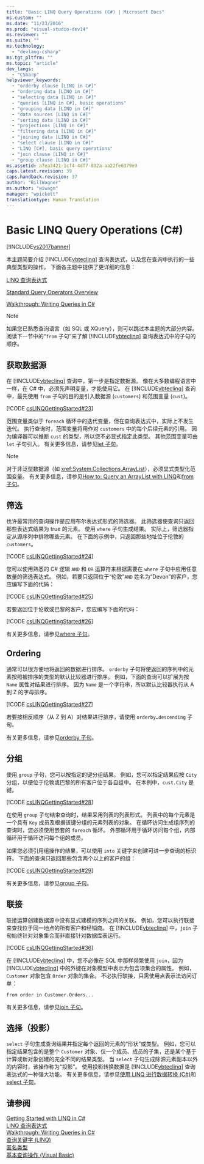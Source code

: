 ```yaml
---
title: "Basic LINQ Query Operations (C#) | Microsoft Docs"
ms.custom: ""
ms.date: "11/23/2016"
ms.prod: "visual-studio-dev14"
ms.reviewer: ""
ms.suite: ""
ms.technology: 
  - "devlang-csharp"
ms.tgt_pltfrm: ""
ms.topic: "article"
dev_langs: 
  - "CSharp"
helpviewer_keywords: 
  - "orderby clause [LINQ in C#]"
  - "ordering data [LINQ in C#]"
  - "selecting data [LINQ in C#]"
  - "queries [LINQ in C#], basic operations"
  - "grouping data [LINQ in C#]"
  - "data sources [LINQ in C#]"
  - "sorting data [LINQ in C#]"
  - "projections [LINQ in C#]"
  - "filtering data [LINQ in C#]"
  - "joining data [LINQ in C#]"
  - "select clause [LINQ in C#]"
  - "LINQ [C#], basic query operations"
  - "join clause [LINQ in C#]"
  - "group clause [LINQ in C#]"
ms.assetid: a7ea3421-1cf4-4df7-832a-aa22fe6379e9
caps.latest.revision: 39
caps.handback.revision: 37
author: "BillWagner"
ms.author: "wiwagn"
manager: "wpickett"
translationtype: Human Translation
---
```

# Basic LINQ Query Operations (C#)
[!INCLUDE[vs2017banner](../../../../csharp/includes/vs2017banner.md)]

本主题简要介绍 [!INCLUDE[vbteclinq](../../../../csharp/includes/vbteclinq_md.md)] 查询表达式，以及您在查询中执行的一些典型类型的操作。  下面各主题中提供了更详细的信息：  
  
 [LINQ 查询表达式](../../../../csharp/programming-guide/linq-query-expressions/index.md)  
  
 [Standard Query Operators Overview](../../../../visual-basic/programming-guide/concepts/linq/standard-query-operators-overview.md)  
  
 [Walkthrough: Writing Queries in C\#](../../../../csharp/programming-guide/concepts/linq/walkthrough-writing-queries-linq.md)  
  
> [!NOTE]
>  如果您已熟悉查询语言（如 SQL 或 XQuery），则可以跳过本主题的大部分内容。  阅读下一节中的“`from` 子句”来了解 [!INCLUDE[vbteclinq](../../../../csharp/includes/vbteclinq_md.md)] 查询表达式中的子句的顺序。  
  
## 获取数据源  
 在 [!INCLUDE[vbteclinq](../../../../csharp/includes/vbteclinq_md.md)] 查询中，第一步是指定数据源。  像在大多数编程语言中一样，在 C\# 中，必须先声明变量，才能使用它。  在 [!INCLUDE[vbteclinq](../../../../csharp/includes/vbteclinq_md.md)] 查询中，最先使用 `from` 子句的目的是引入数据源 \(`customers`\) 和范围变量 \(`cust`\)。  
  
 [!CODE [csLINQGettingStarted#23](../CodeSnippet/VS_Snippets_VBCSharp/CsLINQGettingStarted#23)]  
  
 范围变量类似于 `foreach` 循环中的迭代变量，但在查询表达式中，实际上不发生迭代。  执行查询时，范围变量将用作对 `customers` 中的每个后续元素的引用。  因为编译器可以推断 `cust` 的类型，所以您不必显式指定此类型。  其他范围变量可由 `let` 子句引入。  有关更多信息，请参见[let 子句](../../../../csharp/language-reference/keywords/let-clause.md)。  
  
> [!NOTE]
>  对于非泛型数据源（如 <xref:System.Collections.ArrayList>），必须显式类型化范围变量。  有关更多信息，请参见[How to: Query an ArrayList with LINQ](../Topic/How%20to:%20Query%20an%20ArrayList%20with%20LINQ.md)和[from 子句](../../../../csharp/language-reference/keywords/from-clause.md)。  
  
## 筛选  
 也许最常用的查询操作是应用布尔表达式形式的筛选器。  此筛选器使查询只返回那些表达式结果为 true 的元素。  使用 `where` 子句生成结果。  实际上，筛选器指定从源序列中排除哪些元素。  在下面的示例中，只返回那些地址位于伦敦的 `customers`。  
  
 [!CODE [csLINQGettingStarted#24](../CodeSnippet/VS_Snippets_VBCSharp/CsLINQGettingStarted#24)]  
  
 您可以使用熟悉的 C\# 逻辑 `AND` 和 `OR` 运算符来根据需要在 `where` 子句中应用任意数量的筛选表达式。  例如，若要只返回位于“伦敦”`AND` 姓名为“Devon”的客户，您应编写下面的代码：  
  
 [!CODE [csLINQGettingStarted#25](../CodeSnippet/VS_Snippets_VBCSharp/CsLINQGettingStarted#25)]  
  
 若要返回位于伦敦或巴黎的客户，您应编写下面的代码：  
  
 [!CODE [csLINQGettingStarted#26](../CodeSnippet/VS_Snippets_VBCSharp/CsLINQGettingStarted#26)]  
  
 有关更多信息，请参见[where 子句](../../../../csharp/language-reference/keywords/where-clause.md)。  
  
## Ordering  
 通常可以很方便地将返回的数据进行排序。  `orderby` 子句将使返回的序列中的元素按照被排序的类型的默认比较器进行排序。  例如，下面的查询可以扩展为按 `Name` 属性对结果进行排序。  因为 `Name` 是一个字符串，所以默认比较器执行从 A 到 Z 的字母排序。  
  
 [!CODE [csLINQGettingStarted#27](../CodeSnippet/VS_Snippets_VBCSharp/CsLINQGettingStarted#27)]  
  
 若要按相反顺序（从 Z 到 A）对结果进行排序，请使用 `orderby…descending` 子句。  
  
 有关更多信息，请参见[orderby 子句](../../../../csharp/language-reference/keywords/orderby-clause.md)。  
  
## 分组  
 使用 `group` 子句，您可以按指定的键分组结果。  例如，您可以指定结果应按 `City` 分组，以便位于伦敦或巴黎的所有客户位于各自组中。  在本例中，`cust.City` 是键。  
  
 [!CODE [csLINQGettingStarted#28](../CodeSnippet/VS_Snippets_VBCSharp/CsLINQGettingStarted#28)]  
  
 在使用 `group` 子句结束查询时，结果采用列表的列表形式。  列表中的每个元素是一个具有 `Key` 成员及根据该键分组的元素列表的对象。  在循环访问生成组序列的查询时，您必须使用嵌套的 `foreach` 循环。  外部循环用于循环访问每个组，内部循环用于循环访问每个组的成员。  
  
 如果您必须引用组操作的结果，可以使用 `into` 关键字来创建可进一步查询的标识符。  下面的查询只返回那些包含两个以上的客户的组：  
  
 [!CODE [csLINQGettingStarted#29](../CodeSnippet/VS_Snippets_VBCSharp/CsLINQGettingStarted#29)]  
  
 有关更多信息，请参见[group 子句](../../../../csharp/language-reference/keywords/group-clause.md)。  
  
## 联接  
 联接运算创建数据源中没有显式建模的序列之间的关联。  例如，您可以执行联接来查找位于同一地点的所有客户和经销商。  在 [!INCLUDE[vbteclinq](../../../../csharp/includes/vbteclinq_md.md)] 中，`join` 子句始终针对对象集合而非直接针对数据库表运行。  
  
 [!CODE [csLINQGettingStarted#36](../CodeSnippet/VS_Snippets_VBCSharp/CsLINQGettingStarted#36)]  
  
 在 [!INCLUDE[vbteclinq](../../../../csharp/includes/vbteclinq_md.md)] 中，您不必像在 SQL 中那样频繁使用 `join`，因为 [!INCLUDE[vbteclinq](../../../../csharp/includes/vbteclinq_md.md)] 中的外键在对象模型中表示为包含项集合的属性。  例如，`Customer` 对象包含 `Order` 对象的集合。  不必执行联接，只需使用点表示法访问订单：  
  
```  
from order in Customer.Orders...  
```  
  
 有关更多信息，请参见[join 子句](../../../../csharp/language-reference/keywords/join-clause.md)。  
  
## 选择（投影）  
 `select` 子句生成查询结果并指定每个返回的元素的“形状”或类型。  例如，您可以指定结果包含的是整个 `Customer` 对象、仅一个成员、成员的子集，还是某个基于计算或新对象创建的完全不同的结果类型。  当 `select` 子句生成除源元素副本以外的内容时，该操作称为“投影”。  使用投影转换数据是 [!INCLUDE[vbteclinq](../../../../csharp/includes/vbteclinq_md.md)] 查询表达式的一种强大功能。  有关更多信息，请参见[使用 LINQ 进行数据转换 \(C\#\)](../../../../csharp/programming-guide/concepts/linq/data-transformations-with-linq.md)和[select 子句](../../../../csharp/language-reference/keywords/select-clause.md)。  
  
## 请参阅  
 [Getting Started with LINQ in C\#](../../../../csharp/programming-guide/concepts/linq/getting-started-with-linq.md)   
 [LINQ 查询表达式](../../../../csharp/programming-guide/linq-query-expressions/index.md)   
 [Walkthrough: Writing Queries in C\#](../../../../csharp/programming-guide/concepts/linq/walkthrough-writing-queries-linq.md)   
 [查询关键字 \(LINQ\)](../../../../csharp/language-reference/keywords/query-keywords.md)   
 [匿名类型](../../../../csharp/programming-guide/classes-and-structs/anonymous-types.md)   
 [基本查询操作 \(Visual Basic\)](../../../../visual-basic/programming-guide/concepts/linq/basic-query-operations.md)